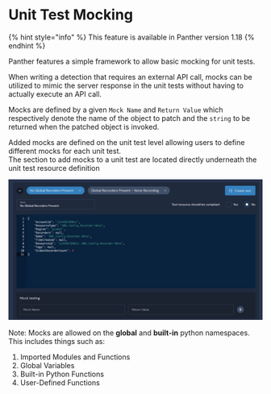 # Unit Test Mocking

{% hint style="info" %}
This feature is available in Panther version 1.18
{% endhint %}

Panther features a simple framework to allow basic mocking for unit tests. 

When writing a detection that requires an external API call, mocks can be utilized to mimic the server response in the unit tests without having to actually execute an API call. 

Mocks are defined by a given `Mock Name` and `Return Value` which respectively denote the name of the object to patch and the `string` to be returned when the patched object is invoked.

Added mocks are defined on the unit test level allowing users to define different mocks for each unit test.  
The section to add mocks to a unit test are located directly underneath the unit test resource definition

![](../.gitbook/assets/image%20%282%29.png)

Note: Mocks are allowed on the **global** and **built-in** python namespaces. This includes things such as:

1. Imported Modules and Functions
2. Global Variables
3. Built-in Python Functions
4. User-Defined Functions

